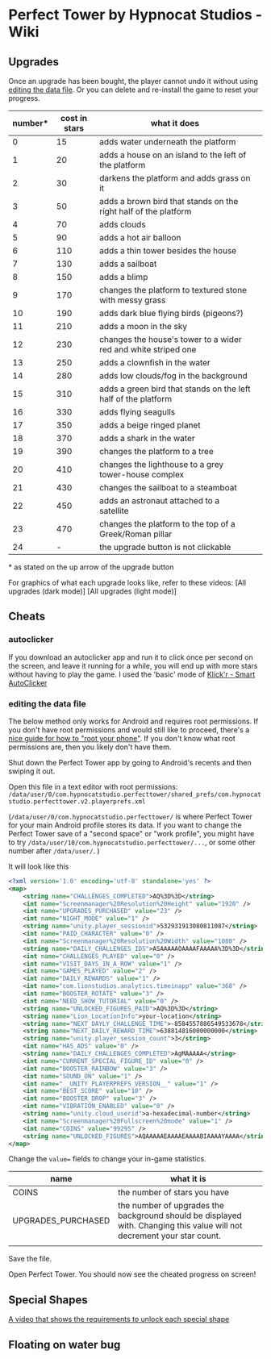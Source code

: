 # Perfect Tower by Hypnocat Studios - Wiki

## Upgrades

Once an upgrade has been bought, the player cannot undo it without using [editing the data file](##editing%20the%20data%20file). Or you can delete and re-install the game to reset your progress.

| number* | cost in stars | what it does                                                    |     |
| ------- | ------------- | --------------------------------------------------------------- | --- |
| 0       | 15            | adds water underneath the platform                              |     |
| 1       | 20            | adds a house on an island to the left of the platform           |     |
| 2       | 30            | darkens the platform and adds grass on it                       |     |
| 3       | 50            | adds a brown bird that stands on the right half of the platform |     |
| 4       | 70            | adds clouds                                                     |     |
| 5       | 90            | adds a hot air balloon                                          |     |
| 6       | 110           | adds a thin tower besides the house                             |     |
| 7       | 130           | adds a sailboat                                                 |     |
| 8       | 150           | adds a blimp                                                    |     |
| 9       | 170           | changes the platform to textured stone with messy grass         |     |
| 10      | 190           | adds dark blue flying birds (pigeons?)                          |     |
| 11      | 210           | adds a moon in the sky                                          |     |
| 12      | 230           | changes the house's tower to a wider red and white striped one  |     |
| 13      | 250           | adds a clownfish in the water                                   |     |
| 14      | 280           | adds low clouds/fog in the background                           |     |
| 15      | 310           | adds a green bird that stands on the left half of the platform  |     |
| 16      | 330           | adds flying seagulls                                            |     |
| 17      | 350           | adds a beige ringed planet                                      |     |
| 18      | 370           | adds a shark in the water                                       |     |
| 19      | 390           | changes the platform to a tree                                  |     |
| 20      | 410           | changes the lighthouse to a grey tower-house complex            |     |
| 21      | 430           | changes the sailboat to a steamboat                             |     |
| 22      | 450           | adds an astronaut attached to a satellite                       |     |
| 23      | 470           | changes the platform to the top of a Greek/Roman pillar         |     |
| 24      | -             | the upgrade button is not clickable                             |     |
\* as stated on the up arrow of the upgrade button

For graphics of what each upgrade looks like, refer to these videos:
[All upgrades (dark mode)]
[All upgrades (light mode)]
## Cheats

### autoclicker

If you download an autoclicker app and run it to click once per second on the screen, and leave it running for a while, you will end up with more stars without having to play the game. I used the 'basic' mode of [Klick'r - Smart AutoClicker](https://github.com/Nain57/Smart-AutoClicker)

### editing the data file

The below method only works for Android and requires root permissions. If you don't have root permissions and would still like to proceed, there's a [nice guide for how to "root your phone"](https://topjohnwu.github.io/Magisk/install.html). If you don't know what root permissions are, then you likely don't have them.

Shut down the Perfect Tower app by going to Android's recents and then swiping it out.

Open this file in a text editor with root permissions:
`/data/user/0/com.hypnocatstudio.perfecttower/shared_prefs/com.hypnocatstudio.perfecttower.v2.playerprefs.xml`

(`/data/user/0/com.hypnocatstudio.perfecttower/` is where Perfect Tower for your main Android profile stores its data. If you want to change the Perfect Tower save of a "second space" or "work profile", you might have to try `/data/user/10/com.hypnocatstudio.perfecttower/...`, or some other number after `/data/user/`. )

It will look like this
```xml
<?xml version='1.0' encoding='utf-8' standalone='yes' ?>
<map>
    <string name="CHALLENGES_COMPLETED">AQ%3D%3D</string>
    <int name="Screenmanager%20Resolution%20Height" value="1920" />
    <int name="UPGRADES_PURCHASED" value="23" />
    <int name="NIGHT_MODE" value="1" />
    <string name="unity.player_sessionid">532931913080811087</string>
    <int name="PAID_CHARACTER" value="0" />
    <int name="Screenmanager%20Resolution%20Width" value="1080" />
    <string name="DAILY_CHALLENGES_IDS">ASAAAAAOAAAAFAAAAA%3D%3D</string>
    <int name="CHALLENGES_PLAYED" value="0" />
    <int name="VISIT_DAYS_IN_A_ROW" value="1" />
    <int name="GAMES_PLAYED" value="2" />
    <int name="DAILY_REWARDS" value="1" />
    <int name="com.lionstudios.analytics.timeinapp" value="368" />
    <int name="BOOSTER_ROTATE" value="3" />
    <int name="NEED_SHOW_TUTORIAL" value="0" />
    <string name="UNLOCKED_FIGURES_PAID">AQ%3D%3D</string>
    <string name="Lion_LocationInfo">your-location</string>
    <string name="NEXT_DAYLY_CHALLENGE_TIME">-8584557886549533678</string>
    <string name="NEXT_DAILY_REWARD_TIME">638814816000000000</string>
    <string name="unity.player_session_count">3</string>
    <int name="HAS_ADS" value="0" />
    <string name="DAILY_CHALLENGES_COMPLETED">AgMAAAAA</string>
    <int name="CURRENT_SPECIAL_FIGURE_ID" value="0" />
    <int name="BOOSTER_RAINBOW" value="3" />
    <int name="SOUND_ON" value="1" />
    <int name="__UNITY_PLAYERPREFS_VERSION__" value="1" />
    <int name="BEST_SCORE" value="10" />
    <int name="BOOSTER_DROP" value="3" />
    <int name="VIBRATION_ENABLED" value="0" />
    <string name="unity.cloud_userid">a-hexadecimal-number</string>
    <int name="Screenmanager%20Fullscreen%20mode" value="1" />
    <int name="COINS" value="99295" />
    <string name="UNLOCKED_FIGURES">AQAAAAAEAAAAEAAAABIAAAAYAAAA</string>
</map>
```

Change the `value=` fields to change your in-game statistics.

| name               | what it is                                                                                                              |
| ------------------ | ----------------------------------------------------------------------------------------------------------------------- |
| COINS              | the number of stars you have                                                                                            |
| UPGRADES_PURCHASED | the number of upgrades the background should be displayed with. Changing this value will not decrement your star count. |
|                    |                                                                                                                         |

Save the file. 

Open Perfect Tower. You should now see the cheated progress on screen!


## Special Shapes

[A video that shows the requirements to unlock each special shape](media/special-shapes-descriptions.mp4)
## Floating on water bug

